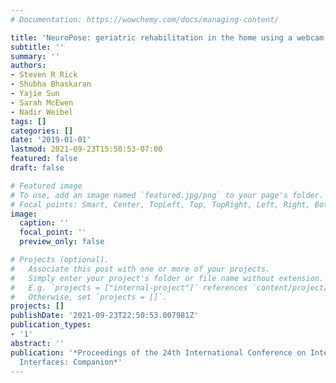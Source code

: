 ```yaml
---
# Documentation: https://wowchemy.com/docs/managing-content/

title: 'NeuroPose: geriatric rehabilitation in the home using a webcam and pose estimation'
subtitle: ''
summary: ''
authors:
- Steven R Rick
- Shubha Bhaskaran
- Yajie Sun
- Sarah McEwen
- Nadir Weibel
tags: []
categories: []
date: '2019-01-01'
lastmod: 2021-09-23T15:50:53-07:00
featured: false
draft: false

# Featured image
# To use, add an image named `featured.jpg/png` to your page's folder.
# Focal points: Smart, Center, TopLeft, Top, TopRight, Left, Right, BottomLeft, Bottom, BottomRight.
image:
  caption: ''
  focal_point: ''
  preview_only: false

# Projects (optional).
#   Associate this post with one or more of your projects.
#   Simply enter your project's folder or file name without extension.
#   E.g. `projects = ["internal-project"]` references `content/project/deep-learning/index.md`.
#   Otherwise, set `projects = []`.
projects: []
publishDate: '2021-09-23T22:50:53.007981Z'
publication_types:
- '1'
abstract: ''
publication: '*Proceedings of the 24th International Conference on Intelligent User
  Interfaces: Companion*'
---
```

